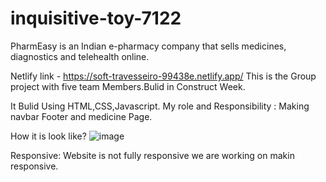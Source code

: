# inquisitive-toy-7122

PharmEasy is an Indian e-pharmacy company that sells medicines, diagnostics and telehealth online.


Netlify link - https://soft-travesseiro-99438e.netlify.app/
This is the Group project with five team Members.Bulid in Construct Week.


It Bulid Using HTML,CSS,Javascript.
My role and Responsibility : Making navbar Footer and medicine Page.

How it is look like?
![image](https://user-images.githubusercontent.com/110052591/209664174-59922c86-b1d6-471b-8f95-229ae792406a.png)

Responsive: Website is not fully responsive we are working on makin responsive.
